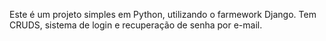 Este é um projeto simples em Python, utilizando o farmework Django. Tem CRUDS, sistema de login e recuperação de senha por e-mail.

